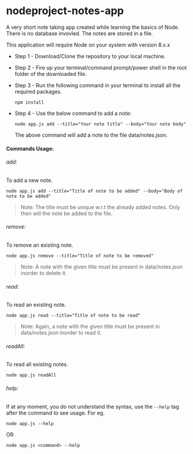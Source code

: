 # nodeproject-notes-app
A very short note taking app created while learning the basics of Node. There is no database invovled. The notes are stored in a file.

This application will require Node on your system with version 8.x.x

* Step 1 - Download/Clone the repository to your local machine.
* Step 2 - Fire up your terminal/command prompt/power shell in the root folder of the downloaded file.
* Step 3 - Run the following command in your terminal to install all the required packages.

    ```shell
    npm install
    ```
* Step 4 - Use the below command to add a note:

    ```shell
    node app.js add --title="Your note title" --body="Your note body"
    ```
    
    The above command will add a note to the file data/notes.json.
    
 #### Commands Usage:
 
 ###### add:
 To add a new note.
 
   ```shell
   node app.js add --title="Title of note to be added" --body="Body of note to be added"
   ```
   > Note: The title must be unique w.r.t the already added notes. Only then will the note be added to the file.
 
 ###### remove:
 To remove an existing note.
 
   ```shell
   node app.js remove --title="Title of note to be removed"
   ```
   > Note: A note with the given title must be present in data/notes.json inorder to delete it.
 
 ###### read: 
 To read an existing note.
 
   ```shell
   node app.js read --title="Title of note to be read"
   ```
   > Note: Again, a note with the given title must be present in data/notes.json inorder to read it.
 
 ###### readAll: 
 To read all existing notes.
 
   ```shell 
   node app.js readAll
   ```
 
 ###### help:
   If at any moment, you do not understand the syntax, use the <code>--help</code> tag after the command to see usage. For eg.

   ```shell
   node app.js --help
   ``` 
   OR  
   ```shell
   node app.js <command> --help
   ```
